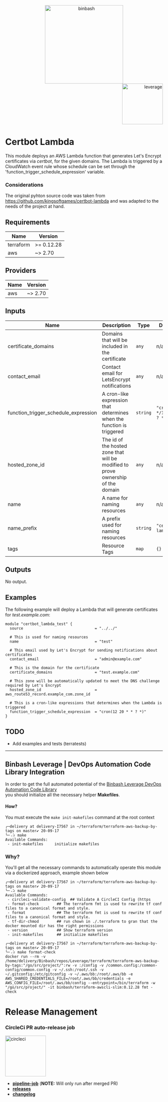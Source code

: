 <div align="center">
    <img src="https://raw.githubusercontent.com/binbashar/terraform-aws-certbot-lambda/master/figures/binbash-logo.png"
     alt="binbash" width="250"/>
</div>
<div align="right">
  <img src="https://raw.githubusercontent.com/binbashar/terraform-aws-certbot-lambda/master/figures/binbash-leverage-terraform-logo.png"
  alt="leverage" width="130"/>
</div>

# Certbot Lambda

This module deploys an AWS Lambda function that generates Let's Encrypt certificates via *certbot*, for the given domains.
The Lambda is triggered by a CloudWatch event rule whose schedule can be set through the 'function_trigger_schedule_expression' variable.

### Considerations
The original pyhton source code was taken from https://github.com/kingsoftgames/certbot-lambda and
was adapted to the needs of the project at hand.

<!-- BEGINNING OF PRE-COMMIT-TERRAFORM DOCS HOOK -->
## Requirements

| Name | Version |
|------|---------|
| terraform | >= 0.12.28 |
| aws | ~> 2.70 |

## Providers

| Name | Version |
|------|---------|
| aws | ~> 2.70 |

## Inputs

| Name | Description | Type | Default | Required |
|------|-------------|------|---------|:--------:|
| certificate\_domains | Domains that will be included in the certificate | `any` | n/a | yes |
| contact\_email | Contact email for LetsEncrypt notifications | `any` | n/a | yes |
| function\_trigger\_schedule\_expression | A cron-like expression that determines when the function is triggered | `string` | `"cron(0 */12 * * ? *)"` | no |
| hosted\_zone\_id | The id of the hosted zone that will be modified to prove ownership of the domain | `any` | n/a | yes |
| name | A name for naming resources | `any` | n/a | yes |
| name\_prefix | A prefix used for naming resources | `string` | `"certbot-lambda"` | no |
| tags | Resource Tags | `map` | `{}` | no |

## Outputs

No output.

<!-- END OF PRE-COMMIT-TERRAFORM DOCS HOOK -->

## Examples
The following example will deploy a Lambda that will generate certificates for *test.example.com*:
```
module "certbot_lambda_test" {
  source                                = "../../"

  # This is used for naming resources
  name                                  = "test"

  # This email used by Let's Encrypt for sending notifications about certificates
  contact_email                         = "admin@example.com"

  # This is the domain for the certificate
  certificate_domains                   = "test.example.com"

  # This zone will be automatically updated to meet the DNS challenge required by Let's Encrypt
  hosted_zone_id                        = aws_route53_record.example_com.zone_id

  # This is a cron-like expressions that determines when the Lambda is triggered
  function_trigger_schedule_expression  = "cron(12 20 * * ? *)"
}
```

## TODO
- Add examples and tests (terratests)

---

## Binbash Leverage | DevOps Automation Code Library Integration

In order to get the full automated potential of the
[Binbash Leverage DevOps Automation Code Library](https://leverage.binbash.com.ar/how-it-works/code-library/code-library/)  
you should initialize all the necessary helper **Makefiles**.

#### How?
You must execute the `make init-makefiles` command  at the root context

```shell
╭─delivery at delivery-I7567 in ~/terraform/terraform-aws-backup-by-tags on master✔ 20-09-17
╰─⠠⠵ make
Available Commands:
 - init-makefiles     initialize makefiles

```

### Why?
You'll get all the necessary commands to automatically operate this module via a dockerized approach,
example shown below

```shell
╭─delivery at delivery-I7567 in ~/terraform/terraform-aws-backup-by-tags on master✔ 20-09-17
╰─⠠⠵ make
Available Commands:
 - circleci-validate-config  ## Validate A CircleCI Config (https
 - format-check        ## The terraform fmt is used to rewrite tf conf files to a canonical format and style.
 - format              ## The terraform fmt is used to rewrite tf conf files to a canonical format and style.
 - tf-dir-chmod        ## run chown in ./.terraform to gran that the docker mounted dir has the right permissions
 - version             ## Show terraform version
 - init-makefiles      ## initialize makefiles
```

```shell
╭─delivery at delivery-I7567 in ~/terraform/terraform-aws-backup-by-tags on master✔ 20-09-17
╰─⠠⠵ make format-check
docker run --rm -v /home/delivery/Binbash/repos/Leverage/terraform/terraform-aws-backup-by-tags:"/go/src/project/":rw -v :/config -v /common.config:/common-config/common.config -v ~/.ssh:/root/.ssh -v ~/.gitconfig:/etc/gitconfig -v ~/.aws/bb:/root/.aws/bb -e AWS_SHARED_CREDENTIALS_FILE=/root/.aws/bb/credentials -e AWS_CONFIG_FILE=/root/.aws/bb/config --entrypoint=/bin/terraform -w "/go/src/project/" -it binbash/terraform-awscli-slim:0.12.28 fmt -check
```

# Release Management
### CircleCi PR auto-release job

<div align="left">
  <img src="https://raw.githubusercontent.com/binbashar/terraform-aws-certbot-lambda/master/figures/circleci-logo.png"
   alt="circleci" width="130"/>
</div>

- [**pipeline-job**](https://circleci.com/gh/binbashar/terraform-aws-certbot-lambda) (**NOTE:** Will only run after merged PR)
- [**releases**](https://github.com/binbashar/terraform-aws-certbot-lambda/releases)
- [**changelog**](https://github.com/binbashar/terraform-aws-certbot-lambda/blob/master/CHANGELOG.md)
